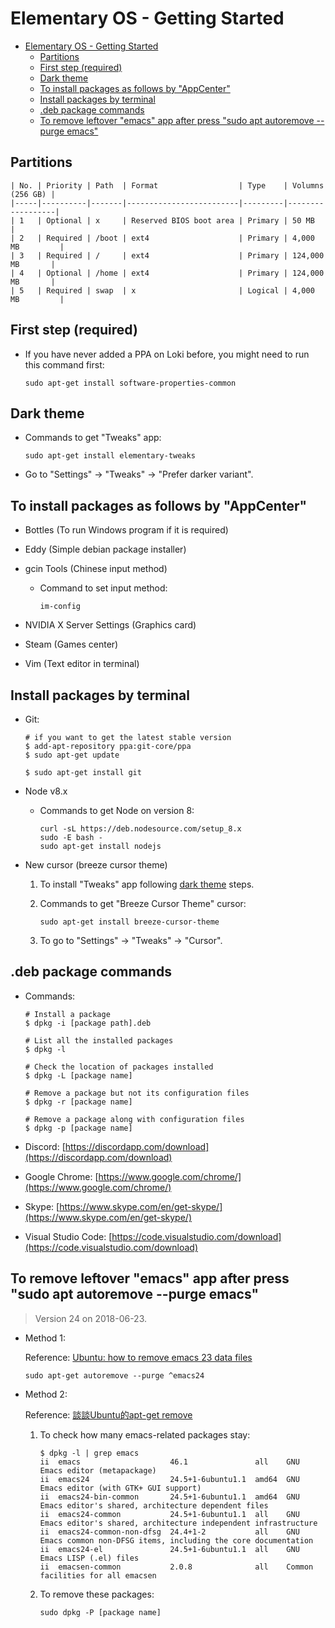 # Elementary OS - Getting Started

<!-- TOC -->

- [Elementary OS - Getting Started](#elementary-os---getting-started)
  - [Partitions](#partitions)
  - [First step (required)](#first-step-required)
  - [Dark theme](#dark-theme)
  - [To install packages as follows by "AppCenter"](#to-install-packages-as-follows-by-appcenter)
  - [Install packages by terminal](#install-packages-by-terminal)
  - [.deb package commands](#deb-package-commands)
  - [To remove leftover "emacs" app after press "sudo apt autoremove --purge emacs"](#to-remove-leftover-emacs-app-after-press-sudo-apt-autoremove---purge-emacs)

<!-- /TOC -->

## Partitions

```text
| No. | Priority | Path  | Format                  | Type    | Volumns (256 GB) |
|-----|----------|-------|-------------------------|---------|------------------|
| 1   | Optional | x     | Reserved BIOS boot area | Primary | 50 MB            |
| 2   | Required | /boot | ext4                    | Primary | 4,000 MB         |
| 3   | Required | /     | ext4                    | Primary | 124,000 MB       |
| 4   | Optional | /home | ext4                    | Primary | 124,000 MB       |
| 5   | Required | swap  | x                       | Logical | 4,000 MB         |
```

## First step (required)

- If you have never added a PPA on Loki before, you might need to run this command first:

  ```shell
  sudo apt-get install software-properties-common
  ```

## Dark theme

- Commands to get "Tweaks" app:

  ```shell
  sudo apt-get install elementary-tweaks
  ```

- Go to "Settings" -> "Tweaks" -> "Prefer darker variant".

## To install packages as follows by "AppCenter"

- Bottles (To run Windows program if it is required)

- Eddy (Simple debian package installer)

- gcin Tools (Chinese input method)

  - Command to set input method:

    ```shell
    im-config
    ```

- NVIDIA X Server Settings (Graphics card)

- Steam (Games center)

- Vim (Text editor in terminal)

## Install packages by terminal

- Git:

  ```shell
  # if you want to get the latest stable version
  $ add-apt-repository ppa:git-core/ppa
  $ sudo apt-get update

  $ sudo apt-get install git
  ```

- Node v8.x

  - Commands to get Node on version 8:

    ```shell
    curl -sL https://deb.nodesource.com/setup_8.x
    sudo -E bash -
    sudo apt-get install nodejs
    ```

- New cursor (breeze cursor theme)

  1. To install "Tweaks" app following [dark theme](#dark-theme) steps.

  2. Commands to get "Breeze Cursor Theme" cursor:

      ```shell
      sudo apt-get install breeze-cursor-theme
      ```

  3. To go to "Settings" -> "Tweaks" -> "Cursor".

## .deb package commands

- Commands:

  ```shell
  # Install a package
  $ dpkg -i [package path].deb

  # List all the installed packages
  $ dpkg -l

  # Check the location of packages installed
  $ dpkg -L [package name]

  # Remove a package but not its configuration files
  $ dpkg -r [package name]

  # Remove a package along with configuration files
  $ dpkg -p [package name]
  ```

- Discord: [https://discordapp.com/download](https://discordapp.com/download)

- Google Chrome: [https://www.google.com/chrome/](https://www.google.com/chrome/)

- Skype: [https://www.skype.com/en/get-skype/](https://www.skype.com/en/get-skype/)

- Visual Studio Code: [https://code.visualstudio.com/download](https://code.visualstudio.com/download)

## To remove leftover "emacs" app after press "sudo apt autoremove --purge emacs"

> Version 24 on 2018-06-23.

- Method 1:

  Reference: [Ubuntu: how to remove emacs 23 data files](https://superuser.com/questions/927795/ubuntu-how-to-remove-emacs-23-data-files)

  ```shell
  sudo apt-get autoremove --purge ^emacs24
  ```

- Method 2:

  Reference: [談談Ubuntu的apt-get remove](http://falldog7.blogspot.com/2007/10/ubuntuapt-get-remove.html)

  1. To check how many emacs-related packages stay:

     ```shell
     $ dpkg -l | grep emacs
     ii  emacs                    46.1               all    GNU Emacs editor (metapackage)
     ii  emacs24                  24.5+1-6ubuntu1.1  amd64  GNU Emacs editor (with GTK+ GUI support)
     ii  emacs24-bin-common       24.5+1-6ubuntu1.1  amd64  GNU Emacs editor's shared, architecture dependent files
     ii  emacs24-common           24.5+1-6ubuntu1.1  all    GNU Emacs editor's shared, architecture independent infrastructure
     ii  emacs24-common-non-dfsg  24.4+1-2           all    GNU Emacs common non-DFSG items, including the core documentation
     ii  emacs24-el               24.5+1-6ubuntu1.1  all    GNU Emacs LISP (.el) files
     ii  emacsen-common           2.0.8              all    Common facilities for all emacsen
     ```

  2. To remove these packages:

     ```shell
     sudo dpkg -P [package name]
     ```
